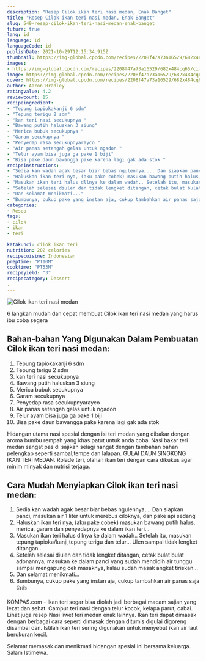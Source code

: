 ```yaml
---
description: "Resep Cilok ikan teri nasi medan, Enak Banget"
title: "Resep Cilok ikan teri nasi medan, Enak Banget"
slug: 549-resep-cilok-ikan-teri-nasi-medan-enak-banget
future: true
lang: id
language: id
languageCode: id
publishDate: 2021-10-29T12:15:34.915Z 
thumbnail: https://img-global.cpcdn.com/recipes/2208f47a73a16529/682x484cq65/cilok-ikan-teri-nasi-medan-foto-resep-utama.png
images:
- https://img-global.cpcdn.com/recipes/2208f47a73a16529/682x484cq65/cilok-ikan-teri-nasi-medan-foto-resep-utama.png
image: https://img-global.cpcdn.com/recipes/2208f47a73a16529/682x484cq65/cilok-ikan-teri-nasi-medan-foto-resep-utama.png
cover: https://img-global.cpcdn.com/recipes/2208f47a73a16529/682x484cq65/cilok-ikan-teri-nasi-medan-foto-resep-utama.png
author: Aaron Bradley
ratingvalue: 4.2
reviewcount: 15
recipeingredient:
- "Tepung tapiokakanji 6 sdm"
- "Tepung terigu 2 sdm"
- "kan teri nasi secukupnya "
- "Bawang putih haluskan 3 siung"
- "Merica bubuk secukupnya "
- "Garam secukupnya "
- "Penyedap rasa secukupnyarayco "
- "Air panas setengah gelas untuk ngadon "
- "Telur ayam bisa juga ga pake 1 biji"
- "Bisa pake daun bawangga pake karena lagi gak ada stok "
recipeinstructions:
- "Sedia kan wadah agak besar biar bebas ngulennya,... Dan siapkan panci, masukan air 1 liter untuk merebus ciloknya, dan pake api sedang"
- "Haluskan ikan teri nya, (aku pake cobek) masukan bawang putih halus, merica, garam dan penyedapnya ke dalam ikan teri..."
- "Masukan ikan teri halus dllnya ke dalam wadah.. Setelah itu, masukan tepung tapioka/kanji,tepung terigu dan telur... Ulen sampai tidak lengket ditangan.."
- "Setelah selesai diulen dan tidak lengket ditangan, cetak bulat bulat adonannya, masukan ke dalam panci yang sudah mendidih air tunggu sampai mengapung cek masaknya, kalau sudah masak angkat tiriskan..."
- "Dan selamat menikmati..."
- "Bumbunya, cukup pake yang instan aja, cukup tambahkan air panas saja 👍👍"
categories:
- Resep
tags:
- cilok
- ikan
- teri

katakunci: cilok ikan teri 
nutrition: 202 calories
recipecuisine: Indonesian
preptime: "PT10M"
cooktime: "PT53M"
recipeyield: "3"
recipecategory: Dessert
. 
---
```



![Cilok ikan teri nasi medan](https://img-global.cpcdn.com/recipes/2208f47a73a16529/682x484cq65/cilok-ikan-teri-nasi-medan-foto-resep-utama.png)

6 langkah mudah dan cepat membuat  Cilok ikan teri nasi medan yang harus ibu coba segera

<!--inarticleads1-->

## Bahan-bahan Yang Digunakan Dalam Pembuatan Cilok ikan teri nasi medan:

1. Tepung tapiokakanji 6 sdm
1. Tepung terigu 2 sdm
1. kan teri nasi secukupnya 
1. Bawang putih haluskan 3 siung
1. Merica bubuk secukupnya 
1. Garam secukupnya 
1. Penyedap rasa secukupnyarayco 
1. Air panas setengah gelas untuk ngadon 
1. Telur ayam bisa juga ga pake 1 biji
1. Bisa pake daun bawangga pake karena lagi gak ada stok 

Hidangan utama nasi spesial dengan isi teri medan yang dibakar dengan aroma bumbu rempah yang khas patut untuk anda coba. Nasi bakar teri medan sangat pas di sajikan selagi hangat dengan tambahan bahan pelengkap seperti sambal,tempe dan lalapan. GULAI DAUN SINGKONG IKAN TERI MEDAN. Rolade teri, olahan ikan teri dengan cara dikukus agar minim minyak dan nutrisi terjaga. 

<!--inarticleads2-->

## Cara Mudah Menyiapkan Cilok ikan teri nasi medan:

1. Sedia kan wadah agak besar biar bebas ngulennya,... Dan siapkan panci, masukan air 1 liter untuk merebus ciloknya, dan pake api sedang
1. Haluskan ikan teri nya, (aku pake cobek) masukan bawang putih halus, merica, garam dan penyedapnya ke dalam ikan teri...
1. Masukan ikan teri halus dllnya ke dalam wadah.. Setelah itu, masukan tepung tapioka/kanji,tepung terigu dan telur... Ulen sampai tidak lengket ditangan..
1. Setelah selesai diulen dan tidak lengket ditangan, cetak bulat bulat adonannya, masukan ke dalam panci yang sudah mendidih air tunggu sampai mengapung cek masaknya, kalau sudah masak angkat tiriskan...
1. Dan selamat menikmati...
1. Bumbunya, cukup pake yang instan aja, cukup tambahkan air panas saja 👍👍


KOMPAS.com - Ikan teri segar bisa diolah jadi berbagai macam sajian yang lezat dan sehat. Campur teri nasi dengan telur kocok, kelapa parut, cabai. Lihat juga resep Nasi liwet teri medan enak lainnya. Ikan teri dapat dimasak dengan berbagai cara seperti dimasak dengan ditumis digulai digoreng disambal dan. Istilah ikan teri sering digunakan untuk menyebut ikan air laut berukuran kecil. 

Selamat memasak dan menikmati hidangan spesial ini bersama keluarga. Salam Istimewa.
